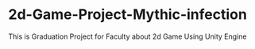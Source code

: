 # 2d-Game-Project-Mythic-infection
This is Graduation Project for Faculty about 2d Game Using Unity Engine
